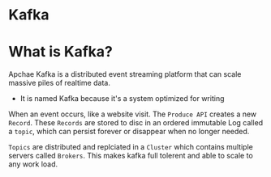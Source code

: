 # Kafka

# What is Kafka?
Apchae Kafka is a distributed event streaming platform that can scale massive piles of realtime data.
* It is named Kafka because it's a system optimized for writing

When an event occurs, like a website visit. The `Produce API` creates a new `Record`. These `Records` are stored to disc in an ordered immutable Log called a `topic`, which can persist forever or disappear when no longer needed.

`Topics` are distributed and replciated in a `Cluster` which contains multiple servers called `Brokers`. This makes kafka full tolerent and able to scale to any work load.
